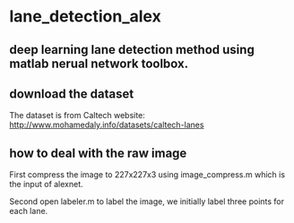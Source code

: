 # lane_detection_alex
## deep learning lane detection method using matlab nerual network toolbox.
## download the dataset
The dataset is from Caltech website: http://www.mohamedaly.info/datasets/caltech-lanes
## how to deal with the raw image
First compress the image to 227x227x3 using image_compress.m which is the input of alexnet.

Second open labeler.m to label the image, we initially label three points for each lane.
